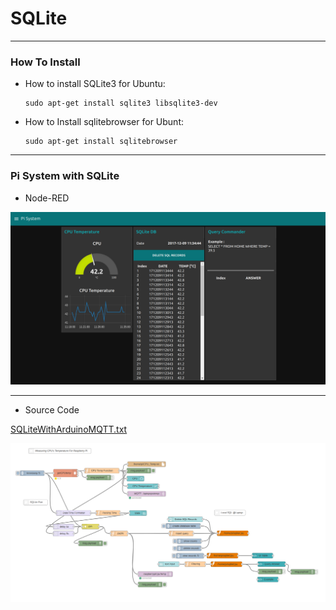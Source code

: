 # SQLite

***
### How To Install

* How to install SQLite3 for Ubuntu:
    ```
    sudo apt-get install sqlite3 libsqlite3-dev
    ```

* How to Install sqlitebrowser for Ubunt:
    ```
    sudo apt-get install sqlitebrowser  
    ```


***
### Pi System with SQLite

* Node-RED

![PiSystemWithSQLite.png](https://github.com/leehaesung/NodeRED/blob/master/02_CodeFiles/12_SQLite/01_Images/PiSystemWithSQLite.png)

***
* Source Code

[SQLiteWithArduinoMQTT.txt](https://github.com/leehaesung/NodeRED/blob/master/02_CodeFiles/12_SQLite/02_SourceCodes/SQLiteWithArduinoMQTT.txt)

![PiSystemWithSQLite_NodeRED.png](https://github.com/leehaesung/NodeRED/blob/master/02_CodeFiles/12_SQLite/01_Images/PiSystemWithSQLite_NodeRED.png)


